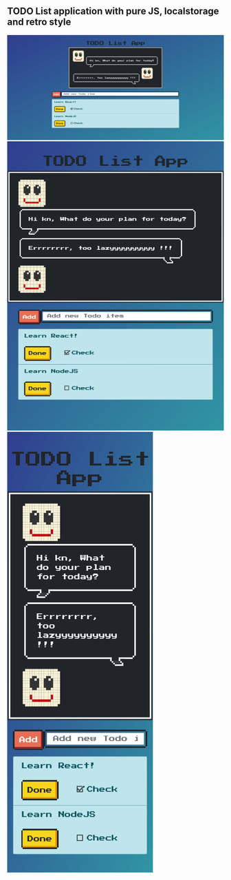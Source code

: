 ## TODO List application with pure JS, localstorage and retro style

![Laptop mode](static/homepage.png)
![Tablet](static/tablet.png)
![Mobile](static/mobile.png)